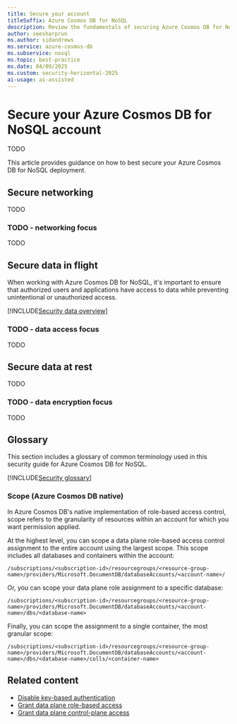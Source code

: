 ```yaml
---
title: Secure your account
titleSuffix: Azure Cosmos DB for NoSQL
description: Review the fundamentals of securing Azure Cosmos DB for NoSQL from the perspective of data and networking security.
author: seesharprun
ms.author: sidandrews
ms.service: azure-cosmos-db
ms.subservice: nosql
ms.topic: best-practice
ms.date: 04/09/2025
ms.custom: security-horizontal-2025
ai-usage: ai-assisted
---
```


# Secure your Azure Cosmos DB for NoSQL account

TODO

This article provides guidance on how to best secure your Azure Cosmos DB for NoSQL deployment.

## Secure networking

TODO

### TODO - networking focus

TODO

## Secure data in flight

When working with Azure Cosmos DB for NoSQL, it's important to ensure that authorized users and applications have access to data while preventing unintentional or unauthorized access.

[!INCLUDE[Security data overview](../includes/security-data-overview.md)]

### TODO - data access focus

TODO

## Secure data at rest

TODO

### TODO - data encryption focus

TODO

## Glossary

This section includes a glossary of common terminology used in this security guide for Azure Cosmos DB for NoSQL.

[!INCLUDE[Security glossary](../includes/security-glossary.md)]

### Scope (Azure Cosmos DB native)

In Azure Cosmos DB's native implementation of role-based access control, scope refers to the granularity of resources within an account for which you want permission applied.

At the highest level, you can scope a data plane role-based access control assignment to the entire account using the largest scope. This scope includes all databases and containers within the account:

```output
/subscriptions/<subscription-id>/resourcegroups/<resource-group-name>/providers/Microsoft.DocumentDB/databaseAccounts/<account-name>/
```

Or, you can scope your data plane role assignment to a specific database:

```output
/subscriptions/<subscription-id>/resourcegroups/<resource-group-name>/providers/Microsoft.DocumentDB/databaseAccounts/<account-name>/dbs/<database-name>
```

Finally, you can scope the assignment to a single container, the most granular scope:

```output
/subscriptions/<subscription-id>/resourcegroups/<resource-group-name>/providers/Microsoft.DocumentDB/databaseAccounts/<account-name>/dbs/<database-name>/colls/<container-name>
```

## Related content

- [Disable key-based authentication](how-to-disable-key-based-authentication.md)
- [Grant data plane role-based access](how-to-grant-data-plane-access.md)
- [Grant data plane control-plane access](how-to-grant-control-plane-access.md)
